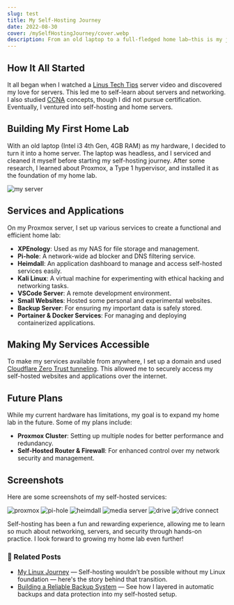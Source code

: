 ```yaml
---
slug: test
title: My Self-Hosting Journey
date: 2022-08-30
cover: /mySelfHostingJourney/cover.webp
description: From an old laptop to a full-fledged home lab—this is my journey into self-hosting and networking. Join me as I experiment with Proxmox, Docker, Pi-hole, and more, turning curiosity into hands-on experience. Whether it's hosting services, securing networks, or planning future upgrades, this blog is all about learning by doing. Welcome to my self-hosting adventure!
---
```


## How It All Started

It all began when I watched a [Linus Tech Tips](https://www.youtube.com/user/LinusTechTips) server video and discovered my love for servers. This led me to self-learn about servers and networking. I also studied [CCNA](https://en.wikipedia.org/wiki/CCNA) concepts, though I did not pursue certification. Eventually, I ventured into self-hosting and home servers.

## Building My First Home Lab

With an old laptop (Intel i3 4th Gen, 4GB RAM) as my hardware, I decided to turn it into a home server. The laptop was headless, and I serviced and cleaned it myself before starting my self-hosting journey. After some research, I learned about Proxmox, a Type 1 hypervisor, and installed it as the foundation of my home lab.

![my server](/mySelfHostingJourney/server.jpg "A server image")

## Services and Applications

On my Proxmox server, I set up various services to create a functional and efficient home lab:

- **XPEnology**: Used as my NAS for file storage and management.
- **Pi-hole**: A network-wide ad blocker and DNS filtering service.
- **Heimdall**: An application dashboard to manage and access self-hosted services easily.
- **Kali Linux**: A virtual machine for experimenting with ethical hacking and networking tasks.
- **VSCode Server**: A remote development environment.
- **Small Websites**: Hosted some personal and experimental websites.
- **Backup Server**: For ensuring my important data is safely stored.
- **Portainer & Docker Services**: For managing and deploying containerized applications.

## Making My Services Accessible

To make my services available from anywhere, I set up a domain and used [Cloudflare Zero Trust tunneling](https://developers.cloudflare.com/cloudflare-one/). This allowed me to securely access my self-hosted websites and applications over the internet.

## Future Plans

While my current hardware has limitations, my goal is to expand my home lab in the future. Some of my plans include:

- **Proxmox Cluster**: Setting up multiple nodes for better performance and redundancy.
- **Self-Hosted Router & Firewall**: For enhanced control over my network security and management.

## Screenshots

Here are some screenshots of my self-hosted services:

![proxmox](/mySelfHostingJourney/proxmox.png "proxmox")
![pi-hole](/mySelfHostingJourney/pi-hole.png "pi-hole")
![heimdall](/mySelfHostingJourney/heimdall.png "heimdall")
![media server](/mySelfHostingJourney/media.png "media server")
![drive](/mySelfHostingJourney/drive.png "drive")
![drive connect](/mySelfHostingJourney/nasD.jpg "drive connect")

Self-hosting has been a fun and rewarding experience, allowing me to learn so much about networking, servers, and security through hands-on practice. I look forward to growing my home lab even further!

### 🔗 Related Posts

- [My Linux Journey](https://blog.kavindalj.me/blog/myLinuxJourney) — Self-hosting wouldn’t be possible without my Linux foundation — here's the story behind that transition.
- [Building a Reliable Backup System](https://blog.kavindalj.me/blog/buildingAReliableBackupSystem) — See how I layered in automatic backups and data protection into my self-hosted setup.
